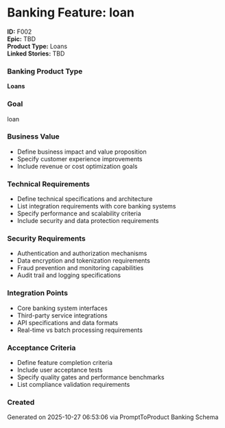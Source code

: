# Banking Feature: loan
**ID:** F002  
**Epic:** TBD  
**Product Type:** Loans  
**Linked Stories:** TBD  

### Banking Product Type
**Loans**

### Goal
loan

### Business Value
- Define business impact and value proposition
- Specify customer experience improvements
- Include revenue or cost optimization goals

### Technical Requirements
- Define technical specifications and architecture
- List integration requirements with core banking systems
- Specify performance and scalability criteria
- Include security and data protection requirements

### Security Requirements
- Authentication and authorization mechanisms
- Data encryption and tokenization requirements
- Fraud prevention and monitoring capabilities
- Audit trail and logging specifications


### Integration Points
- Core banking system interfaces
- Third-party service integrations
- API specifications and data formats
- Real-time vs batch processing requirements

### Acceptance Criteria
- Define feature completion criteria
- Include user acceptance tests
- Specify quality gates and performance benchmarks
- List compliance validation requirements

### Created
Generated on 2025-10-27 06:53:06 via PromptToProduct Banking Schema

